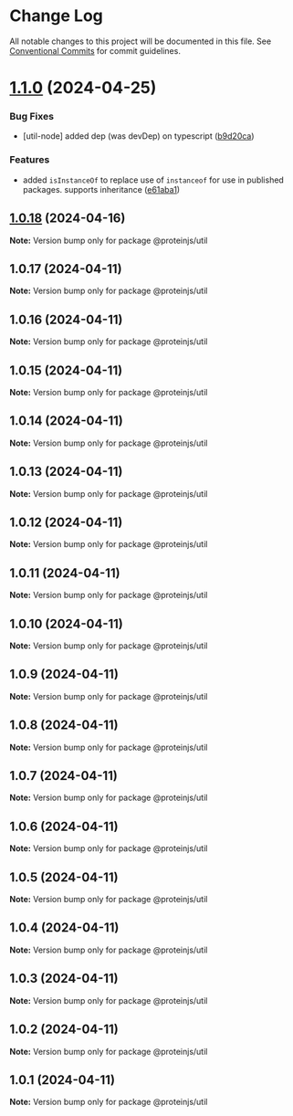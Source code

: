 # Change Log

All notable changes to this project will be documented in this file.
See [Conventional Commits](https://conventionalcommits.org) for commit guidelines.

# [1.1.0](https://github.com/proteinjs/util/compare/@proteinjs/util@1.0.18...@proteinjs/util@1.1.0) (2024-04-25)


### Bug Fixes

* [util-node] added dep (was devDep) on typescript ([b9d20ca](https://github.com/proteinjs/util/commit/b9d20cad9666a13cb74c6a431f0f010ba8f9117e))


### Features

* added `isInstanceOf` to replace use of `instanceof` for use in published packages. supports inheritance ([e61aba1](https://github.com/proteinjs/util/commit/e61aba135c20e340d5c7b7c46795fa1131620fbd))





## [1.0.18](https://github.com/proteinjs/util/compare/@proteinjs/util@1.0.17...@proteinjs/util@1.0.18) (2024-04-16)

**Note:** Version bump only for package @proteinjs/util





## 1.0.17 (2024-04-11)

**Note:** Version bump only for package @proteinjs/util





## 1.0.16 (2024-04-11)

**Note:** Version bump only for package @proteinjs/util





## 1.0.15 (2024-04-11)

**Note:** Version bump only for package @proteinjs/util





## 1.0.14 (2024-04-11)

**Note:** Version bump only for package @proteinjs/util





## 1.0.13 (2024-04-11)

**Note:** Version bump only for package @proteinjs/util





## 1.0.12 (2024-04-11)

**Note:** Version bump only for package @proteinjs/util





## 1.0.11 (2024-04-11)

**Note:** Version bump only for package @proteinjs/util





## 1.0.10 (2024-04-11)

**Note:** Version bump only for package @proteinjs/util





## 1.0.9 (2024-04-11)

**Note:** Version bump only for package @proteinjs/util





## 1.0.8 (2024-04-11)

**Note:** Version bump only for package @proteinjs/util





## 1.0.7 (2024-04-11)

**Note:** Version bump only for package @proteinjs/util





## 1.0.6 (2024-04-11)

**Note:** Version bump only for package @proteinjs/util





## 1.0.5 (2024-04-11)

**Note:** Version bump only for package @proteinjs/util





## 1.0.4 (2024-04-11)

**Note:** Version bump only for package @proteinjs/util





## 1.0.3 (2024-04-11)

**Note:** Version bump only for package @proteinjs/util





## 1.0.2 (2024-04-11)

**Note:** Version bump only for package @proteinjs/util





## 1.0.1 (2024-04-11)

**Note:** Version bump only for package @proteinjs/util
